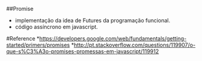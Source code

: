 ##Promise

- implementação da idea de Futures da programação funcional.
- código assíncrono em javascript.

#Reference
*https://developers.google.com/web/fundamentals/getting-started/primers/promises
*http://pt.stackoverflow.com/questions/119907/o-que-s%C3%A3o-promises-promessas-em-javascript/119912